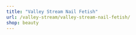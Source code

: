 ```yaml
---
title: "Valley Stream Nail Fetish"
url: /valley-stream/valley-stream-nail-fetish/
shop: beauty
---
```

